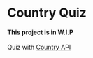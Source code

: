 # Country Quiz

**This project is in W.I.P**\
\
Quiz with [Country API](https://restcountries.com/)
